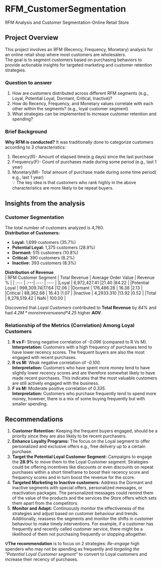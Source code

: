 # RFM_CustomerSegmentation
RFM Analysis and Customer Segmentation-Online Retail Store

## Project Overview
This project involves an RFM (Recency, Frequency, Monetary) analysis for an online retail shop where most customers are wholesalers.<br/> The goal is to segment customers based on purchasing behaviors to provide actionable insights for targeted marketing and customer retention strategies.

### Question to answer
1. How are customers distributed across different RFM segments (e.g., Loyal, Potential Loyal, Dormant, Critical, Inactive)?
2. How do Recency, Frequency, and Monetary values correlate with each other within the segments? (e.g., loyal customer segment)
3. What strategies can be implemented to increase customer retention and spending?
   
### Brief Background
**Why RFM is conducted?**
It was traditionally done to categorize customers according to 3 characteristics:
1. Recency(R)- Amount of elapsed time(e.g days) since the last purchase
2. Frequency(F)- Count of purchases made during some period (e.g., last 1 year)
3. Monetary(M)- Total amount of purchase made during some time period( e.g., last 1 year)<br/>
💡 The key idea is that customers who rank highly in the above characteristics are more likely to be repeat buyers.

## Insights from the analysis
### Customer Segmentation
The total number of customers analyzed is 4,760.<br/>
**Distribution of Customers:**
* **Loyal:** 1,699 customers (35.7%)
* **Potential Loyal:** 1,375 customers (28.9%)
* **Dormant:** 515 customers (10.8%)
* **Critical:** 390 customers (8.2%)
* **Inactive:** 393 customers (8.3%)<br/>

**Distribution of Revenue** <br/>
| RFM Customer Segment  | Total Revenue | Average Order Value | Revenue % |
| :--- | :---| :--- | :--- |
|Loyal |	6,972,427.41	|21.40	|84.22 |
|Potential Loyal |	998,309.74|17.64 |12.06 |
|Dormant  | 176,486.28	| 16.38	|2.13 |
|Critical  | 88,362.68 | 16.43	|1.07 |
|Inactive	| 4,2933.310	|13.92	|0.52 |
|Total	| 8,278,519.42	| NaN | 100.00 |

Discovered that *Loyal Customers* contributed to **Total Revenue** by *84%* and had *$4.2M* more in revenue and *$4.25* higher **AOV**. <br/>

### Relationship of the Metrics (Correlation) Among Loyal Customers
1. **R vs F:** Strong negative correlation of *-0.096* (compared to R Vs M).<br/>
**Interpretation:** Customers with a high frequency of purchases tend to have lower recency scores. The frequent buyers are also the most engaged with recent purchases.<br/>
2. **R vs M:** Weak negative correlation of *-0.100*.<br/>
**Interpretation:** Customers who have spent more money tend to have slightly lower recency scores and are therefore somewhat likely to have made recent purchases. This indicates that the most valuable customers are still actively engaged with the business.<br/>
3. **F vs M:** Moderate positive correlation of *0.335*.<br/>
**Interpretation:** Customers who purchase frequently tend to spend more money, however, there is a mix of some buying frequently but with smaller spending.

## Recommendations
1. **Customer Retention:** Keeping the frequent buyers engaged, should be a priority since they are also likely to be recent purchasers.<br/>
2. **Enhance Loyalty Programs:**  The focus on the Loyal segment to offer personalized and exclusive offers e.g., free delivery up to a certain purchase. <br/>
3. **Target the Potential Loyal Customer Segment:** Campaigns to engage the **28.9%** to move them to the Loyal Customer segment. Strategies could be offering incentives like discounts or even discounts on repeat purchases within a short timeframe to boost their recency score and frequency scores and in turn boost the revenue for the score. <br/>
4. **Targeted Marketing to Inactive customers:** Address the Dormant and Inactive segments with special offers, personalized messages, or reactivation packages. The personalized messages could remind them of the value of the products and the services the Store offers which sets them apart from the competitors. <br/>
5. **Monitor and Adapt:** Continuously monitor the effectiveness of the strategies and adjust based on customer behaviour and trends. Additionally, reassess the segments and monitor the shifts in customer behaviour to make timely interventions. For example, if a customer has frequently and recently called customer service, there might be a likelihood of them not purchasing frequently or stopping altogether. <br/>

    
**💡The recommendation** is to focus on 2 strategies: *Re-engage* high spenders who may not be spending as frequently and *targeting the "Potential Loyal Customer segment"* to convert to Loyal customers and increase their recency of purchases.
